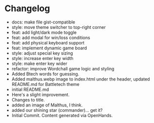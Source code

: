 # Changelog

- docs: make file gist-compatible
- style: move theme switcher to top-right corner
- feat: add light/dark mode toggle
- feat: add modal for win/loss conditions
- feat: add physical keyboard support
- feat: implement dynamic game board
- style: adjust special key sizing
- style: increase enter key width
- style: make enter key wider
- refactor: improve Wordchall game logic and styling
- Added Btech words for guessing.
- Added malthus.webp image to index.html under the header, updated README.md for Battletech theme
- initial README.md
- Here's a slight improvement.
- Changes to title.
- added an image of Malthus, I think.
- added our shining star (commander)... get it?
- Initial Commit. Content generated via OpenHands.
